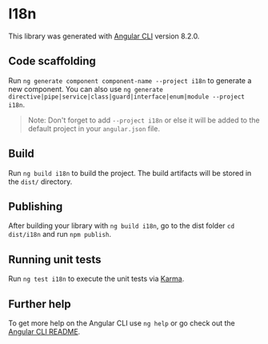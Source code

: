 # I18n

This library was generated with [Angular CLI](https://github.com/angular/angular-cli) version 8.2.0.

## Code scaffolding

Run `ng generate component component-name --project i18n` to generate a new component. You can also use `ng generate directive|pipe|service|class|guard|interface|enum|module --project i18n`.
> Note: Don't forget to add `--project i18n` or else it will be added to the default project in your `angular.json` file. 

## Build

Run `ng build i18n` to build the project. The build artifacts will be stored in the `dist/` directory.

## Publishing

After building your library with `ng build i18n`, go to the dist folder `cd dist/i18n` and run `npm publish`.

## Running unit tests

Run `ng test i18n` to execute the unit tests via [Karma](https://karma-runner.github.io).

## Further help

To get more help on the Angular CLI use `ng help` or go check out the [Angular CLI README](https://github.com/angular/angular-cli/blob/master/README.md).
